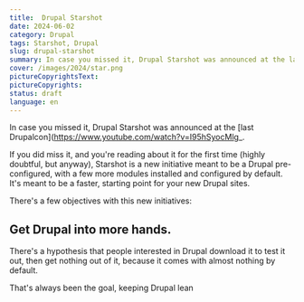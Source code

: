 ```yaml
---
title:  Drupal Starshot
date: 2024-06-02
category: Drupal
tags: Starshot, Drupal
slug: drupal-starshot
summary: In case you missed it, Drupal Starshot was announced at the last Drupalcon. Let's talk about it a bit.
cover: /images/2024/star.png
pictureCopyrightsText:
pictureCopyrights: 
status: draft
language: en
---
```


In case you missed it, Drupal Starshot was announced at the [last Drupalcon](https://www.youtube.com/watch?v=I95hSyocMlg_.

If you did miss it, and you're reading about it for the first time (highly doubtful, but anyway),
Starshot is a new initiative meant to be a Drupal pre-configured, with a few more
modules installed and configured by default. It's meant to be a faster, starting point for your
new Drupal sites.

There's a few objectives with this new initiatives:

## Get Drupal into more hands.

There's a hypothesis that people interested in Drupal download it to test it out,
then get nothing out of it, because it comes with almost nothing by default.

That's always been the goal, keeping Drupal lean
